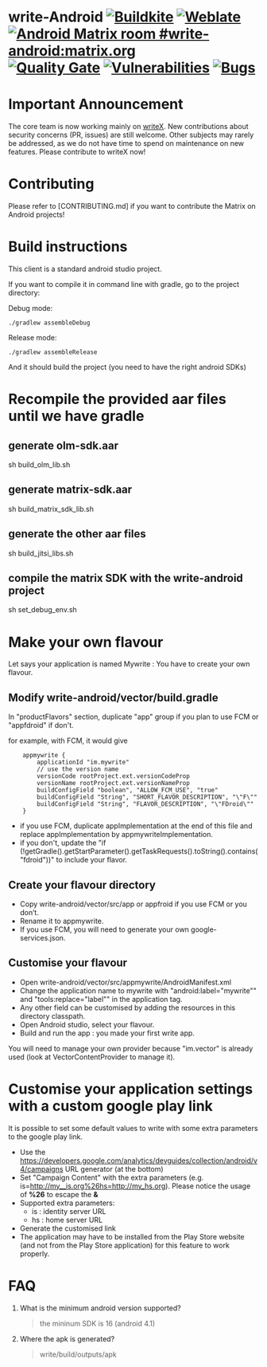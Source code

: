 write-Android [![Buildkite](https://badge.buildkite.com/5ae4f24dd485562a5b59a9f84d866e5eed3d100223423757f2.svg?branch=develop)](https://buildkite.com/matrix-dot-org/write-android) [![Weblate](https://translate.write.im/widgets/write-android/-/svg-badge.svg)](https://translate.write.im/engage/write-android/?utm_source=widget) [![Android Matrix room #write-android:matrix.org](https://img.shields.io/matrix/write-android:matrix.org.svg?label=%23write-android:matrix.org&logo=matrix&server_fqdn=matrix.org)](https://matrix.to/#/#write-android:matrix.org) [![Quality Gate](https://sonarcloud.io/api/project_badges/measure?project=vector.android.write&metric=alert_status)](https://sonarcloud.io/dashboard?id=vector.android.write) [![Vulnerabilities](https://sonarcloud.io/api/project_badges/measure?project=vector.android.write&metric=vulnerabilities)](https://sonarcloud.io/dashboard?id=vector.android.write) [![Bugs](https://sonarcloud.io/api/project_badges/measure?project=vector.android.write&metric=bugs)](https://sonarcloud.io/dashboard?id=vector.android.write)
============

Important Announcement
======================

The core team is now working mainly on [writeX](https://github.com/vector-im/writeX-android). New contributions about security concerns (PR, issues) are still welcome. Other subjects may rarely be addressed, as we do not have time to spend on maintenance on new features. Please contribute to writeX now!

Contributing
============

Please refer to [CONTRIBUTING.md] if you want to contribute the Matrix on Android projects!

Build instructions
==================

This client is a standard android studio project.

If you want to compile it in command line with gradle, go to the project directory:

Debug mode:

`./gradlew assembleDebug`

Release mode:

`./gradlew assembleRelease`

And it should build the project (you need to have the right android SDKs)

Recompile the provided aar files until we have gradle
======================================================

generate olm-sdk.aar
--------------------

sh build_olm_lib.sh

generate matrix-sdk.aar
----------------------

sh build_matrix_sdk_lib.sh

generate the other aar files
----------------------

sh build_jitsi_libs.sh

compile the matrix SDK with the write-android project
----------------------

sh set_debug_env.sh

Make your own flavour
=====================

Let says your application is named Mywrite : You have to create your own flavour.

Modify write-android/vector/build.gradle
---------------------------------------

In "productFlavors" section, duplicate "app" group if you plan to use FCM or "appfdroid" if don't.

for example, with FCM, it would give

```
    appmywrite {
        applicationId "im.mywrite"
        // use the version name
        versionCode rootProject.ext.versionCodeProp
        versionName rootProject.ext.versionNameProp
        buildConfigField "boolean", "ALLOW_FCM_USE", "true"
        buildConfigField "String", "SHORT_FLAVOR_DESCRIPTION", "\"F\""
        buildConfigField "String", "FLAVOR_DESCRIPTION", "\"FDroid\""
    }
```

- if you use FCM, duplicate appImplementation at the end of this file and replace appImplementation by appmywriteImplementation.
- if you don't, update the "if (!getGradle().getStartParameter().getTaskRequests().toString().contains("fdroid"))" to include your flavor.

Create your flavour directory
-----------------------------

- Copy write-android/vector/src/app or appfroid if you use FCM or you don’t.
- Rename it to appmywrite.
- If you use FCM, you will need to generate your own google-services.json.

Customise your flavour
----------------------

- Open write-android/vector/src/appmywrite/AndroidManifest.xml
- Change the application name to mywrite with "android:label="mywrite"" and "tools:replace="label"" in the application tag.
- Any other field can be customised by adding the resources in this directory classpath.
- Open Android studio, select your flavour.
- Build and run the app : you made your first write app.

You will need to manage your own provider because "im.vector" is already used (look at VectorContentProvider to manage it).

Customise your application settings with a custom google play link
===================================================================

It is possible to set some default values to write with some extra parameters to the google play link.

- Use the https://developers.google.com/analytics/devguides/collection/android/v4/campaigns URL generator (at the bottom)
- Set "Campaign Content" with the extra parameters (e.g. is=http://my__is.org%26hs=http://my_hs.org). Please notice the usage of **%26** to escape the **&**
- Supported extra parameters:
   - is : identity server URL
   - hs : home server URL
- Generate the customised link
- The application may have to be installed from the Play Store website (and not from the Play Store application) for this feature to work properly.

FAQ
===

1. What is the minimum android version supported?

    > the mininum SDK is 16 (android 4.1)

2. Where the apk is generated?

	> write/build/outputs/apk
